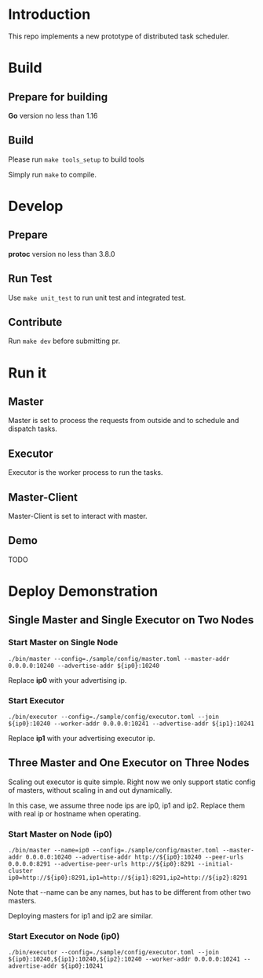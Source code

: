 # Introduction

This repo implements a new prototype of distributed task scheduler.

# Build

## Prepare for building

**Go** version no less than 1.16

## Build

Please run `make tools_setup` to build tools

Simply run `make` to compile.

# Develop

## Prepare

**protoc** version no less than 3.8.0

## Run Test

Use `make unit_test` to run unit test and integrated test.

## Contribute

Run `make dev` before submitting pr.

# Run it 

## Master

Master is set to process the requests from outside and to schedule and dispatch tasks.

## Executor

Executor is the worker process to run the tasks.

## Master-Client

Master-Client is set to interact with master.

## Demo

TODO

# Deploy Demonstration

## Single Master and Single Executor on Two Nodes

### Start Master on Single Node

```[shell]
./bin/master --config=./sample/config/master.toml --master-addr 0.0.0.0:10240 --advertise-addr ${ip0}:10240 
```

Replace **ip0** with your advertising ip.

### Start Executor

```[shell]
./bin/executor --config=./sample/config/executor.toml --join ${ip0}:10240 --worker-addr 0.0.0.0:10241 --advertise-addr ${ip1}:10241
```

Replace **ip1** with your advertising executor ip.

## Three Master and One Executor on Three Nodes

Scaling out executor is quite simple. Right now we only support static config of masters, without scaling in and out dynamically.

In this case, we assume three node ips are ip0, ip1 and ip2. Replace them with real ip or hostname when operating.

### Start Master on Node (ip0)

```[shell]
./bin/master --name=ip0 --config=./sample/config/master.toml --master-addr 0.0.0.0:10240 --advertise-addr http://${ip0}:10240 --peer-urls 0.0.0.0:8291 --advertise-peer-urls http://${ip0}:8291 --initial-cluster ip0=http://${ip0}:8291,ip1=http://${ip1}:8291,ip2=http://${ip2}:8291
```

Note that --name can be any names, but has to be different from other two masters.

Deploying masters for ip1 and ip2 are similar.

### Start Executor on Node (ip0)

```[shell]
./bin/executor --config=./sample/config/executor.toml --join ${ip0}:10240,${ip1}:10240,${ip2}:10240 --worker-addr 0.0.0.0:10241 --advertise-addr ${ip0}:10241
```
